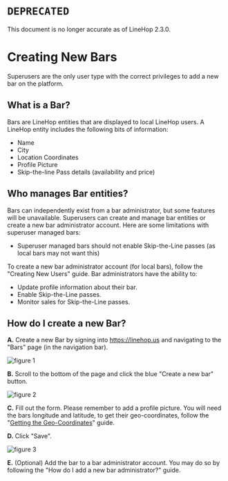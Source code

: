 # `DEPRECATED`
This document is no longer accurate as of LineHop 2.3.0.

# Creating New Bars

Superusers are the only user type with the correct privileges to add a new bar on the platform.

## What is a Bar?
Bars are LineHop entities that are displayed to local LineHop users. A LineHop entity includes the following bits of information:

- Name
- City
- Location Coordinates
- Profile Picture
- Skip-the-line Pass details (availability and price)

## Who manages Bar entities?
Bars can independently exist from a bar administrator, but some features will be unavailable. Superusers can create and manage bar entities or create a new bar administrator account. Here are some limitations with superuser managed bars:

- Superuser managed bars should not enable Skip-the-Line passes (as local bars may not want this)

To create a new bar administrator account (for local bars), follow the "Creating New Users" guide. Bar administrators have the ability to:

- Update profile information about their bar.
- Enable Skip-the-Line passes.
- Monitor sales for Skip-the-Line passes.

## How do I create a new Bar?
**A.** Create a new Bar by signing into https://linehop.us and navigating to the "Bars" page (in the navigation bar). 

![figure 1](https://cloud.githubusercontent.com/assets/6799989/9493462/96da2954-4bf7-11e5-8a8b-369987e21d6a.png)

**B.** Scroll to the bottom of the page and click the blue "Create a new bar" button.

![figure 2](https://cloud.githubusercontent.com/assets/6799989/9493525/292830bc-4bf8-11e5-9536-9e0f04fc127b.png)

**C.** Fill out the form. Please remember to add a profile picture. You will need the bars longitude and latitude, to get their geo-coordinates, follow the "[Getting the Geo-Coordinates](https://github.com/linehop/guides/blob/master/Guides/geo-coordinates.md)" guide.

**D.** Click "Save".

![figure 3](https://cloud.githubusercontent.com/assets/6799989/9493623/cf0ac602-4bf8-11e5-9b27-db1ffeb94a7a.png)

**E.** (Optional) Add the bar to a bar administrator account. You may do so by following the "How do I add a new bar administrator?" guide.
